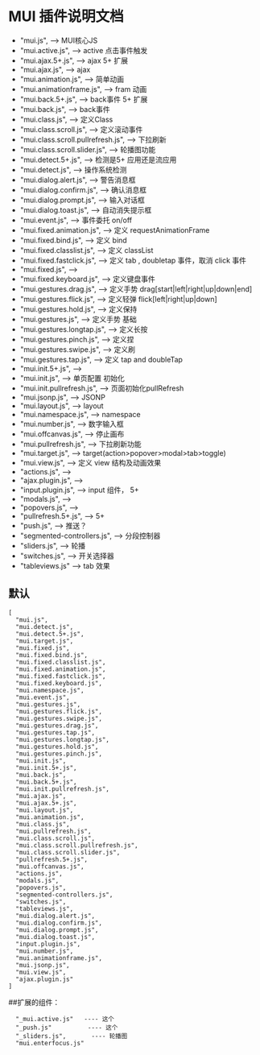 # MUI 插件说明文档
  * "mui.js",                                           --> MUI核心JS
  * "mui.active.js",                                    --> active 点击事件触发
  * "mui.ajax.5+.js",                                   --> ajax 5+ 扩展
  * "mui.ajax.js",                                      --> ajax 
  * "mui.animation.js",                                 --> 简单动画   
  * "mui.animationframe.js",                            --> fram 动画
  * "mui.back.5+.js",                                   --> back事件 5+ 扩展
  * "mui.back.js",                                      --> back事件 
  * "mui.class.js",                                     --> 定义Class
  * "mui.class.scroll.js",                              --> 定义滚动事件
  * "mui.class.scroll.pullrefresh.js",                  --> 下拉刷新
  * "mui.class.scroll.slider.js",                       --> 轮播图功能
  * "mui.detect.5+.js",                                 --> 检测是5+ 应用还是流应用
  * "mui.detect.js",                                    --> 操作系统检测
  * "mui.dialog.alert.js",                              --> 警告消息框
  * "mui.dialog.confirm.js",                            --> 确认消息框
  * "mui.dialog.prompt.js",                             --> 输入对话框
  * "mui.dialog.toast.js",                              --> 自动消失提示框
  * "mui.event.js",                                     --> 事件委托 on/off
  * "mui.fixed.animation.js",                           --> 定义 requestAnimationFrame
  * "mui.fixed.bind.js",                                --> 定义 bind
  * "mui.fixed.classlist.js",                           --> 定义 classList
  * "mui.fixed.fastclick.js",                           --> 定义 tab , doubletap 事件，取消 click 事件
  * "mui.fixed.js",                                     -->
  * "mui.fixed.keyboard.js",                            --> 定义键盘事件
  * "mui.gestures.drag.js",                             --> 定义手势 drag[start|left|right|up|down|end]
  * "mui.gestures.flick.js",                            --> 定义轻弹 flick[left|right|up|down]
  * "mui.gestures.hold.js",                             --> 定义保持 
  * "mui.gestures.js",                                  --> 定义手势 基础 
  * "mui.gestures.longtap.js",                          --> 定义长按
  * "mui.gestures.pinch.js",                            --> 定义捏
  * "mui.gestures.swipe.js",                            --> 定义刷
  * "mui.gestures.tap.js",                              --> 定义  tap and doubleTap
  * "mui.init.5+.js",                                   -->
  * "mui.init.js",                                      --> 单页配置 初始化
  * "mui.init.pullrefresh.js",                          --> 页面初始化pullRefresh
  * "mui.jsonp.js",                                     --> JSONP
  * "mui.layout.js",                                    --> layout
  * "mui.namespace.js",                                 --> namespace
  * "mui.number.js",                                    --> 数字输入框
  * "mui.offcanvas.js",                                 --> 停止画布
  * "mui.pullrefresh.js",                               --> 下拉刷新功能
  * "mui.target.js",                                    --> target(action>popover>modal>tab>toggle)
  * "mui.view.js",                                      --> 定义 view 结构及动画效果
  * "actions.js",                                       -->
  * "ajax.plugin.js",                                   -->
  * "input.plugin.js",                                  --> input 组件， 5+ 
  * "modals.js",                                        -->
  * "popovers.js",                                      -->
  * "pullrefresh.5+.js",                                -->  5+ 
  * "push.js",                                          --> 推送？
  * "segmented-controllers.js",                         --> 分段控制器
  * "sliders.js",                                       --> 轮播
  * "switches.js",                                      --> 开关选择器
  * "tableviews.js"                                     --> tab 效果


## 默认
```
[
  "mui.js",
  "mui.detect.js",
  "mui.detect.5+.js",
  "mui.target.js",
  "mui.fixed.js",
  "mui.fixed.bind.js",
  "mui.fixed.classlist.js",
  "mui.fixed.animation.js",
  "mui.fixed.fastclick.js",
  "mui.fixed.keyboard.js",
  "mui.namespace.js",
  "mui.event.js",
  "mui.gestures.js",
  "mui.gestures.flick.js",
  "mui.gestures.swipe.js",
  "mui.gestures.drag.js",
  "mui.gestures.tap.js",
  "mui.gestures.longtap.js",
  "mui.gestures.hold.js",
  "mui.gestures.pinch.js",
  "mui.init.js",
  "mui.init.5+.js",
  "mui.back.js",
  "mui.back.5+.js",
  "mui.init.pullrefresh.js",
  "mui.ajax.js",
  "mui.ajax.5+.js",
  "mui.layout.js",
  "mui.animation.js",
  "mui.class.js",
  "mui.pullrefresh.js",
  "mui.class.scroll.js",
  "mui.class.scroll.pullrefresh.js",
  "mui.class.scroll.slider.js",
  "pullrefresh.5+.js",
  "mui.offcanvas.js",
  "actions.js",
  "modals.js",
  "popovers.js",
  "segmented-controllers.js",
  "switches.js",
  "tableviews.js",
  "mui.dialog.alert.js",
  "mui.dialog.confirm.js",
  "mui.dialog.prompt.js",
  "mui.dialog.toast.js",
  "input.plugin.js",
  "mui.number.js",
  "mui.animationframe.js",
  "mui.jsonp.js",  
  "mui.view.js",
  "ajax.plugin.js"
]
```

##扩展的组件：
```
  "_mui.active.js"   ---- 这个
  "_push.js"          ---- 这个
  "_sliders.js",       ---- 轮播图
  "mui.enterfocus.js"
```
